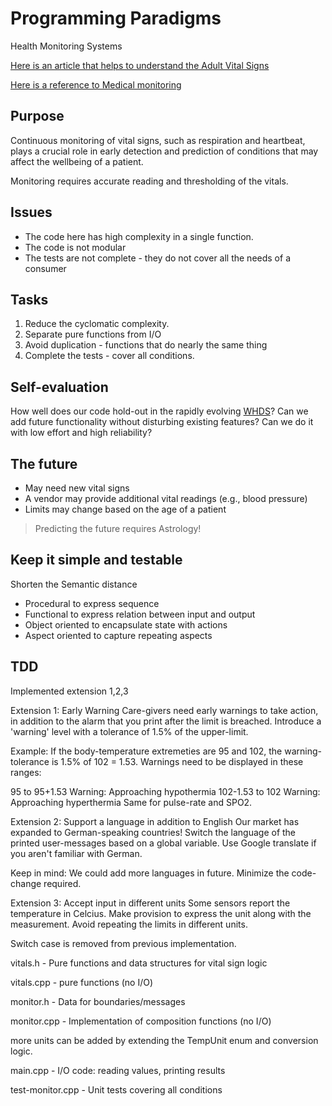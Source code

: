 # Programming Paradigms

Health Monitoring Systems

[Here is an article that helps to understand the Adult Vital Signs](https://en.wikipedia.org/wiki/Vital_signs)

[Here is a reference to Medical monitoring](https://en.wikipedia.org/wiki/Monitoring_(medicine))

## Purpose

Continuous monitoring of vital signs, such as respiration and heartbeat, plays a crucial role in early detection and prediction of conditions that may affect the wellbeing of a patient. 

Monitoring requires accurate reading and thresholding of the vitals.

## Issues

- The code here has high complexity in a single function.
- The code is not modular 
- The tests are not complete - they do not cover all the needs of a consumer

## Tasks

1. Reduce the cyclomatic complexity.
1. Separate pure functions from I/O
1. Avoid duplication - functions that do nearly the same thing
1. Complete the tests - cover all conditions. 

## Self-evaluation

How well does our code hold-out in the rapidly evolving [WHDS](https://www.ncbi.nlm.nih.gov/pmc/articles/PMC6111409/)?
Can we add future functionality without disturbing existing features? Can we do it with low effort and high reliability?

## The future

- May need new vital signs
- A vendor may provide additional vital readings (e.g., blood pressure)
- Limits may change based on the age of a patient

> Predicting the future requires Astrology!

## Keep it simple and testable

Shorten the Semantic distance

- Procedural to express sequence
- Functional to express relation between input and output
- Object oriented to encapsulate state with actions
- Aspect oriented to capture repeating aspects

## TDD

Implemented extension 1,2,3

Extension 1: Early Warning
Care-givers need early warnings to take action, in addition to the alarm that you print after the limit is breached. Introduce a 'warning' level with a tolerance of 1.5% of the upper-limit.

Example: If the body-temperature extremeties are 95 and 102, the warning-tolerance is 1.5% of 102 = 1.53. Warnings need to be displayed in these ranges:

95 to 95+1.53 Warning: Approaching hypothermia
102-1.53 to 102 Warning: Approaching hyperthermia
Same for pulse-rate and SPO2.

Extension 2: Support a language in addition to English
Our market has expanded to German-speaking countries! Switch the language of the printed user-messages based on a global variable.
Use Google translate if you aren't familiar with German.

Keep in mind: We could add more languages in future. Minimize the code-change required.

Extension 3: Accept input in different units
Some sensors report the temperature in Celcius. Make provision to express the unit along with the measurement. Avoid repeating the limits in different units.


Switch case is removed from previous implementation.

vitals.h	- Pure functions and data structures for vital sign logic

vitals.cpp - pure functions (no I/O)

monitor.h	- Data for boundaries/messages

monitor.cpp -	Implementation of composition functions (no I/O)

more units can be added by extending the TempUnit enum and conversion logic.


main.cpp	- I/O code: reading values, printing results

test-monitor.cpp -	Unit tests covering all conditions
